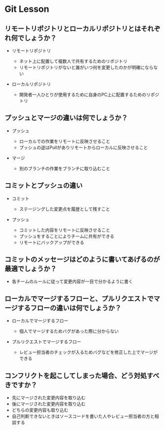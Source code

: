 # Git Lesson

## リモートリポジトリとローカルリポジトリとはそれぞれ何でしょうか？
- リモートリポジトリ
  - ネット上に配置して複数人で共有するためのリポジトリ
  - リモートリポジトリがないと誰がいつ何を変更したのかが明確にならない

- ローカルリポジトリ
  - 開発者一人ひとりが使用するために自身のPC上に配置するためのリポジトリ

## プッシュとマージの違いは何でしょうか？
- プッシュ
  - ローカルでの作業をリモートに反映させること 
  - プッシュの逆はPullがありリモートからローカルに反映させること

- マージ
  - 別のブランチの作業をブランチに取り込むこと

## コミットとプッシュの違い
- コミット 
  - ステージングした変更点を履歴として残すこと

- プッシュ
  - コミットした内容をリモートに反映させること
  - プッシュをすることによりチームに共有ができる
  - リモートにバックアップができる

## コミットのメッセージはどのように書いてあげるのが最適でしょうか？
- 各チームのルールに従って変更内容が一目で分かるように書く

## ローカルでマージするフローと、プルリクエストでマージするフローの違いは何でしょうか？
- ローカルでマージするフロー
  - 個人でマージするためバグがあった際に分からない

- プルリクエストでマージするフロー
  - レビュー担当者のチェックが入るためバグなどを修正した上でマージができる

## コンフリクトを起こしてしまった場合、どう対処すべきですか？
- 先にマージされた変更内容を取り込む 
- 後にマージされた変更内容を取り込む
- どちらの変更内容も取り込む
- 自己判断できないときはソースコードを書いた人やレビュー担当者の方と相談する
